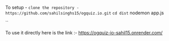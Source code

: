 To setup -
``
clone the repository - https://github.com/sahilsinghs15/ogquiz.io.git
``
``
cd dist
``
nodemon app.js

``

To use it directly here is the link :-
https://ogquiz-io-sahil15.onrender.com/

